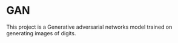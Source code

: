 # GAN
This project is a Generative adversarial networks model trained on generating images of digits. 